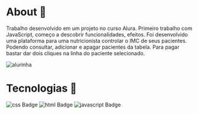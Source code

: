 
# About 📃
Trabalho desenvolvido em um projeto no curso Alura. Primeiro trabalho com JavaScript, começo a descobrir funcionalidades, efeitos.
Foi desenvolvido uma plataforma para uma nutricionista controlar  o IMC de seus pacientes. Podendo consultar, adicionar e apagar pacientes da tabela.
Para pagar bastar dar dois cliques na linha do paciente selecionado. 


![alurinha](https://imgur.com/XiUzjv5.png)


# Tecnologias  🚀

![css Badge](https://img.shields.io/badge/css3%20-%231572B6.svg?&style=for-the-badge&logo=css3&logoColor=white)
![html Badge](https://img.shields.io/badge/html5%20-%23E34F26.svg?&style=for-the-badge&logo=html5&logoColor=white)
![javascript Badge](https://img.shields.io/badge/javascript%20-%23323330.svg?&style=for-the-badge&logo=javascript&logoColor=%23F7DF1E)
